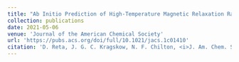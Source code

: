 ```yaml
---
title: "Ab Initio Prediction of High-Temperature Magnetic Relaxation Rates in Single-Molecule Magnets"
collection: publications
date: 2021-05-06
venue: 'Journal of the American Chemical Society'
url: 'https://pubs.acs.org/doi/full/10.1021/jacs.1c01410'
citation: 'D. Reta, J. G. C. Kragskow, N. F. Chilton, <i>J. Am. Chem. Soc.</i>, 2021, 143, 15, 5943–5950'
---
```

